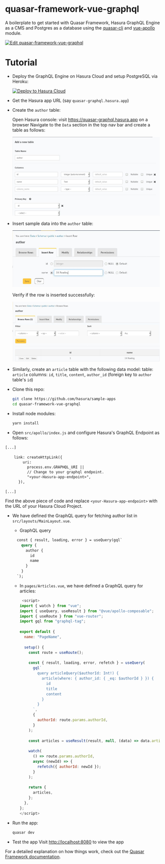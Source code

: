 # quasar-framework-vue-graphql

A boilerplate to get started with Quasar Framework, Hasura GraphQL Engine as a CMS and Postgres as a database using the [quasar-cli](https://quasar-framework.org/guide/app-installation.html) and [vue-apollo](https://github.com/Akryum/vue-apollo) module.

[![Edit quasar-framework-vue-graphql](https://codesandbox.io/static/img/play-codesandbox.svg)](https://codesandbox.io/s/github/hasura/sample-apps/tree/main/quasar-framework-vue-graphql?fontsize=14)

# Tutorial

- Deploy the GraphQL Engine on Hasura Cloud and setup PostgreSQL via Heroku:

  [![Deploy to Hasura Cloud](https://graphql-engine-cdn.hasura.io/img/deploy_to_hasura.png)](https://cloud.hasura.io/signup)

- Get the Hasura app URL (say `quasar-graphql.hasura.app`)

- Create the `author` table:

  Open Hasura console: visit https://quasar-graphql.hasura.app on a browser
  Navigate to the `Data` section in the top nav bar and create a table as follows:

  ![Create author table](../gatsby-postgres-graphql/assets/add_table.jpg)

- Insert sample data into the `author` table:

  ![Insert data into author table](../gatsby-postgres-graphql/assets/insert_data.jpg)

  Verify if the row is inserted successfully:

  ![Insert data into author table](../gatsby-postgres-graphql/assets/browse_rows.jpg)

- Similarly, create an `article` table with the following data model:
  table: `article`
  columns: `id`, `title`, `content`, `author_id` (foreign key to `author` table's `id`)

- Clone this repo:

  ```bash
  git clone https://github.com/hasura/sample-apps
  cd quasar-framework-vue-graphql
  ```

- Install node modules:

  ```bash
  yarn install
  ```

- Open `src/apollo/index.js` and configure Hasura's GraphQL Endpoint as follows:

```
[...]

    link: createHttpLink({
        uri:
          process.env.GRAPHQL_URI ||
          // Change to your graphql endpoint.
          "<your-Hasura-app-endpoint>",
      }),

[...]
```

Find the above piece of code and replace `<your-Hasura-app-endpoint>` with the URL of your Hasura Cloud Project.

- We have defined the GraphQL query for fetching author list in `src/layouts/MainLayout.vue`.

  - GraphQL query

  ```graphql
    const { result, loading, error } = useQuery(gql`
      query {
        author {
          id
          name
        }
      }
    `);
  ```

  - In `pages/Articles.vue`, we have defined a GraphQL query for articles:

    ```js
     <script>
    import { watch } from "vue";
    import { useQuery, useResult } from "@vue/apollo-composable";
    import { useRoute } from "vue-router";
    import gql from "graphql-tag";

    export default {
      name: "PageName",

      setup() {
        const route = useRoute();

        const { result, loading, error, refetch } = useQuery(
          gql`
            query articleQuery($authorId: Int!) {
              article(where: { author_id: { _eq: $authorId } }) {
                id
                title
                content
              }
            }
          `,
          {
            authorId: route.params.authorId,
          }
        );

        const articles = useResult(result, null, (data) => data.article);

        watch(
          () => route.params.authorId,
          async (newId) => {
            refetch({ authorId: newId });
          }
        );

        return {
          articles,
        };
      },
    };
    </script>
    ```

- Run the app:
  ```bash
  quasar dev
  ```
- Test the app
  Visit [http://localhost:8080](http://localhost:8080) to view the app

For a detailed explanation on how things work, check out the [Quasar Framework documentation](https://quasar-framework.org/guide/).
